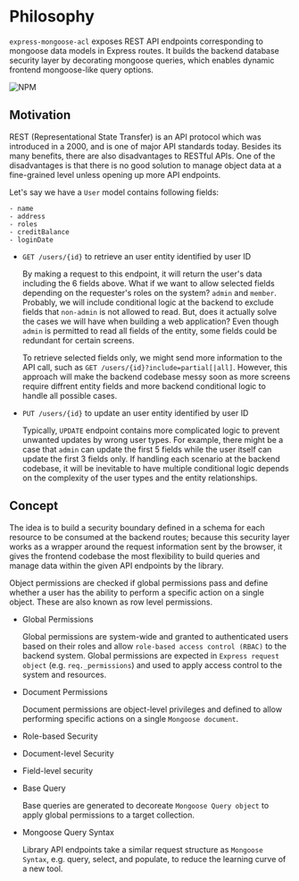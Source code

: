 # Philosophy

`express-mongoose-acl` exposes REST API endpoints corresponding to mongoose data models in Express routes. It builds the backend database security layer by decorating mongoose queries, which enables dynamic frontend mongoose-like query options.

![NPM](https://img.shields.io/npm/v/express-mongoose-acl.svg)

## Motivation

REST (Representational State Transfer) is an API protocol which was introduced in a 2000, and is one of major API standards today.
Besides its many benefits, there are also disadvantages to RESTful APIs. One of the disadvantages is that there is no good solution to manage object data at a fine-grained level unless opening up more API endpoints.

Let's say we have a `User` model contains following fields:

    - name
    - address
    - roles
    - creditBalance
    - loginDate

- `GET /users/{id}` to retrieve an user entity identified by user ID

  By making a request to this endpoint, it will return the user's data including the 6 fields above. What if we want to allow selected fields depending on the requester's roles on the system? `admin` and `member`. Probably, we will include conditional logic at the backend to exclude fields that `non-admin` is not allowed to read. But, does it actually solve the cases we will have when building a web application? Even though `admin` is permitted to read all fields of the entity, some fields could be redundant for certain screens.

  To retrieve selected fields only, we might send more information to the API call, such as `GET /users/{id}?include=partial[|all]`. However, this approach will make the backend codebase messy soon as more screens require diffrent entity fields and more backend conditional logic to handle all possible cases.

- `PUT /users/{id}` to update an user entity identified by user ID

  Typically, `UPDATE` endpoint contains more complicated logic to prevent unwanted updates by wrong user types. For example, there might be a case that `admin` can update the first 5 fields while the user itself can update the first 3 fields only. If handling each scenario at the backend codebase, it will be inevitable to have multiple conditional logic depends on the complexity of the user types and the entity relationships.

## Concept

The idea is to build a security boundary defined in a schema for each resource to be consumed at the backend routes; because this security layer works as a wrapper around the request information sent by the browser, it gives the frontend codebase the most flexibility to build queries and manage data within the given API endpoints by the library.

Object permissions are checked if global permissions pass and define whether a user has the ability to perform a specific action on a single object. These are also known as row level permissions.

- Global Permissions

  Global permissions are system-wide and granted to authenticated users based on their roles and allow `role-based access control (RBAC)` to the backend system. Global permissions are expected in `Express request object` (e.g. `req._permissions`) and used to apply access control to the system and resources.

- Document Permissions

  Document permissions are object-level privileges and defined to allow performing specific actions on a single `Mongoose document`.

- Role-based Security

- Document-level Security

- Field-level security

- Base Query

  Base queries are generated to decoreate `Mongoose Query object` to apply global permissions to a target collection.

- Mongoose Query Syntax

  Library API endpoints take a similar request structure as `Mongoose Syntax`, e.g. query, select, and populate, to reduce the learning curve of a new tool.
